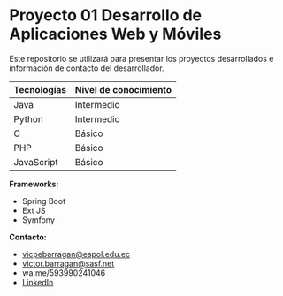 # Proyecto 01 Desarrollo de Aplicaciones Web y Móviles

Este repositorio se utilizará para presentar los proyectos desarrollados e información de contacto del desarrollador.

| Tecnologías | Nivel de conocimiento |
| ----------- | ----------- |
| Java | Intermedio |
| Python | Intermedio |
| C | Básico |
| PHP | Básico |
| JavaScript | Básico |

**Frameworks:**

- Spring Boot
- Ext JS
- Symfony


**Contacto:**

- vicpebarragan@espol.edu.ec
- victor.barragan@sasf.net
- wa.me/593990241046
- [LinkedIn](https://linkedin.com)
